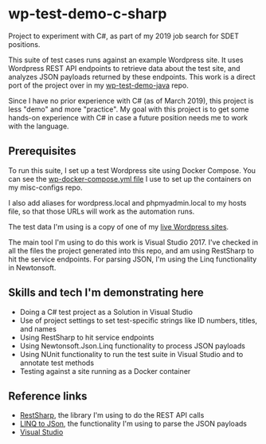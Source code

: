 # wp-test-demo-c-sharp

Project to experiment with C#, as part of my 2019 job search for SDET positions.

This suite of test cases runs against an example Wordpress site. It uses Wordpress REST API endpoints to retrieve data about the test site, and analyzes JSON payloads returned by these endpoints. This work is a direct port of the project over in my [wp-test-demo-java](https://github.com/annathepiper/wp-test-demo-java) repo.

Since I have no prior experience with C# (as of March 2019), this project is less "demo" and more "practice". My goal with this project is to get some hands-on experience with C# in case a future position needs me to work with the language.

## Prerequisites
To run this suite, I set up a test Wordpress site using Docker Compose. You can see the [wp-docker-compose.yml file](https://github.com/annathepiper/misc-configs/blob/master/docker-compose.yml) I use to set up the containers on my misc-configs repo.

I also add aliases for wordpress.local and phpmyadmin.local to my hosts file, so that those URLs will work as the automation runs.

The test data I'm using is a copy of one of my [live Wordpress sites](http://angelahighland.info).

The main tool I'm using to do this work is Visual Studio 2017. I've checked in all the files the project generated into this repo, and am using RestSharp to hit the service endpoints. For parsing JSON, I'm using the Linq functionality in Newtonsoft. 

## Skills and tech I'm demonstrating here
* Doing a C# test project as a Solution in Visual Studio
* Use of project settings to set test-specific strings like ID numbers, titles, and names
* Using RestSharp to hit service endpoints
* Using Newtonsoft.Json.Linq functionality to process JSON payloads
* Using NUnit functionality to run the test suite in Visual Studio and to annotate test methods
* Testing against a site running as a Docker container

## Reference links
* [RestSharp](http://restsharp.org/), the library I'm using to do the REST API calls
* [LINQ to JSon](https://www.newtonsoft.com/json/help/html/LINQtoJSON.htm), the functionality I'm using to parse the JSON payloads
* [Visual Studio](https://visualstudio.microsoft.com/)
